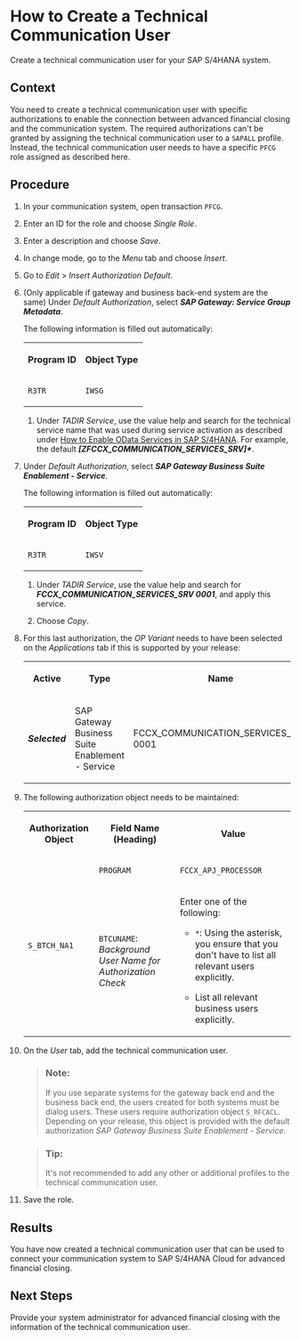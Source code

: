 <!-- loioc4a9b51a49c5411eadeb7f7208b6b9cc -->

# How to Create a Technical Communication User

Create a technical communication user for your SAP S/4HANA system.



## Context

You need to create a technical communication user with specific authorizations to enable the connection between advanced financial closing and the communication system. The required authorizations can't be granted by assigning the technical communication user to a `SAPALL` profile. Instead, the technical communication user needs to have a specific `PFCG` role assigned as described here.



## Procedure

1.  In your communication system, open transaction `PFCG`.

2.  Enter an ID for the role and choose *Single Role*.

3.  Enter a description and choose *Save*.

4.  In change mode, go to the *Menu* tab and choose *Insert*.

5.  Go to *Edit* \> *Insert Authorization Default*.

6.  \(Only applicable if gateway and business back-end system are the same\) Under *Default Authorization*, select ***SAP Gateway: Service Group Metadata***.

    The following information is filled out automatically:


    <table>
    <tr>
    <th>

    Program ID


    
    </th>
    <th>

    Object Type


    
    </th>
    </tr>
    <tr>
    <td>

    `R3TR`


    
    </td>
    <td>

    `IWSG`


    
    </td>
    </tr>
    </table>
    
    1.  Under *TADIR Service*, use the value help and search for the technical service name that was used during service activation as described under [How to Enable OData Services in SAP S/4HANA](How_to_Enable_OData_Services_in_SAP_S4HANA_fb5fe06.md). For example, the default *****\[ZFCCX\_COMMUNICATION\_SERVICES\_SRV\]\******.

7.  Under *Default Authorization*, select ***SAP Gateway Business Suite Enablement - Service***.

    The following information is filled out automatically:


    <table>
    <tr>
    <th>

    Program ID


    
    </th>
    <th>

    Object Type


    
    </th>
    </tr>
    <tr>
    <td>

    `R3TR`


    
    </td>
    <td>

    `IWSV`


    
    </td>
    </tr>
    </table>
    
    1.  Under *TADIR Service*, use the value help and search for ***FCCX\_COMMUNICATION\_SERVICES\_SRV 0001***, and apply this service.

    2.  Choose *Copy*.

8.  For this last authorization, the *OP Variant* needs to have been selected on the *Applications* tab if this is supported by your release:


    <table>
    <tr>
    <th>

    Active


    
    </th>
    <th>

    Type


    
    </th>
    <th>

    Name


    
    </th>
    <th>

    Variant


    
    </th>
    <th>

    Description


    
    </th>
    </tr>
    <tr>
    <td>

    ***Selected***


    
    </td>
    <td>

    SAP Gateway Business Suite Enablement - Service


    
    </td>
    <td>

    FCCX\_COMMUNICATION\_SERVICES\_SRV 0001


    
    </td>
    <td>

    FCCX\_COMMUNICATION\_SERVICES\_SRVO


    
    </td>
    <td>

    `OP Variant`


    
    </td>
    </tr>
    </table>
    
9.  The following authorization object needs to be maintained:


    <table>
    <tr>
    <th>

    Authorization Object


    
    </th>
    <th>

    Field Name \(Heading\)


    
    </th>
    <th>

    Value


    
    </th>
    </tr>
    <tr>
    <td rowspan="2">

    `S_BTCH_NA1`


    
    </td>
    <td>

    `PROGRAM`


    
    </td>
    <td>

    `FCCX_APJ_PROCESSOR`


    
    </td>
    </tr>
    <tr>
    <td>

    `BTCUNAME`: *Background User Name for Authorization Check*


    
    </td>
    <td>

    Enter one of the following:

    -   `*`: Using the asterisk, you ensure that you don't have to list all relevant users explicitly.

    -   List all relevant business users explicitly.


    
    </td>
    </tr>
    </table>
    
10. On the *User* tab, add the technical communication user.

    > ### Note:  
    > If you use separate systems for the gateway back end and the business back end, the users created for both systems must be dialog users. These users require authorization object `S_RFCACL`. Depending on your release, this object is provided with the default authorization *SAP Gateway Business Suite Enablement - Service*.

    > ### Tip:  
    > It's not recommended to add any other or additional profiles to the technical communication user.

11. Save the role.




<a name="loioc4a9b51a49c5411eadeb7f7208b6b9cc__result_ktt_rxz_4pb"/>

## Results

You have now created a technical communication user that can be used to connect your communication system to SAP S/4HANA Cloud for advanced financial closing.



<a name="loioc4a9b51a49c5411eadeb7f7208b6b9cc__postreq_n4n_hqz_4pb"/>

## Next Steps

Provide your system administrator for advanced financial closing with the information of the technical communication user.

